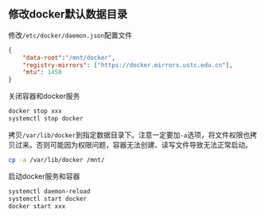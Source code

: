 ## 修改docker默认数据目录

修改`/etc/docker/daemon.json`配置文件

```json
{
    "data-root":"/mnt/docker",
    "registry-mirrors": ["https://docker.mirrors.ustc.edu.cn"],
    "mtu": 1450
}
```

关闭容器和docker服务

```bash
docker stop xxx
systemctl stop docker
```

拷贝`/var/lib/docker`到指定数据目录下。注意一定要加`-a`选项，将文件权限也拷贝过来。否则可能因为权限问题，容器无法创建、读写文件导致无法正常启动。

```bash
cp -a /var/lib/docker /mnt/
```

启动docker服务和容器

```bash
systemctl daemon-reload
systemctl start docker
docker start xxx
```

